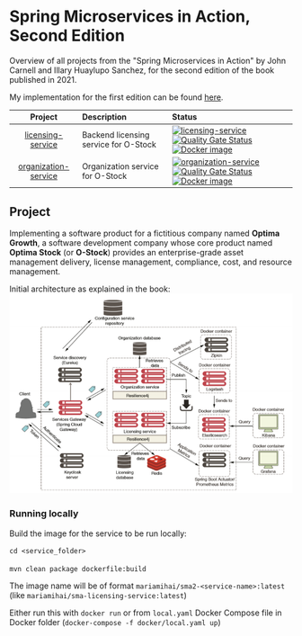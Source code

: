 # Spring Microservices in Action, Second Edition

Overview of all projects from the "Spring Microservices in Action" by John Carnell and Illary Huaylupo Sanchez, for the 
second edition of the book published in 2021.

My implementation for the first edition can be found [here](https://github.com/mariamihai/sma-overview).

| Project                | Description                             | Status |
| :------------:         | :---------------                        | :----- |
| [licensing-service](./licensing-service)      | Backend licensing service for O-Stock   | [![licensing-service](https://github.com/mariamihai/sma-2nd-ed-overview/actions/workflows/licensing-service.yaml/badge.svg)](https://github.com/mariamihai/sma-2nd-ed-overview/actions/workflows/licensing-service.yaml) [![Quality Gate Status](https://sonarcloud.io/api/project_badges/measure?project=sma-licensing-service&metric=alert_status)](https://sonarcloud.io/summary/new_code?id=sma-licensing-service) [![Docker image](https://badgen.net/badge/icon/docker?icon=docker&label=licensing-service)](https://hub.docker.com/r/mariamihai/sma2-licensing-service)|
| [organization-service](./organization-service)   | Organization service for O-Stock        | [![organization-service](https://github.com/mariamihai/sma-2nd-ed-overview/actions/workflows/organization-service.yaml/badge.svg)](https://github.com/mariamihai/sma-2nd-ed-overview/actions/workflows/organization-service.yaml) [![Quality Gate Status](https://sonarcloud.io/api/project_badges/measure?project=sma-organization-service&metric=alert_status)](https://sonarcloud.io/summary/new_code?id=sma-organization-service) [![Docker image](https://badgen.net/badge/icon/docker?icon=docker&label=organization-service)](https://hub.docker.com/r/mariamihai/sma2-organization-service)|

## Project
Implementing a software product for a fictitious company named **Optima Growth**, a software development company whose 
core product named **Optima Stock** (or **O-Stock**) provides an enterprise-grade asset management delivery, license 
management, compliance, cost, and resource management.

Initial architecture as explained in the book:
![Architecture](images/Initial%20architecture.png)

### Running locally
Build the image for the service to be run locally:

```
cd <service_folder>

mvn clean package dockerfile:build
```

The image name will be of format `mariamihai/sma2-<service-name>:latest` (like `mariamihai/sma-licensing-service:latest`)

Either run this with `docker run` or from `local.yaml` Docker Compose file in Docker folder (`docker-compose -f docker/local.yaml up`)
